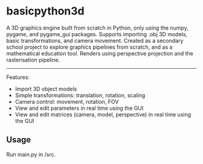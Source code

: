 # basicpython3d

A 3D graphics engine built from scratch in Python, only using the numpy, pygame, and pygame_gui packages. 
Supports importing .obj 3D models, basic transformations, and camera movement. 
Created as a secondary school project to explore graphics pipelines from scratch, and as a mathematical education tool.
Renders using perspective projection and the rasterisation pipeline.

---

Features:
  - Import 3D object models
  - Simple transformations: translation, rotation, scaling
  - Camera control: movement, rotation, FOV
  - View and edit parameters in real time using the GUI
  - View and edit matrices (camera, model, perspective) in real time using the GUI

## Usage
Run main.py in /src.

